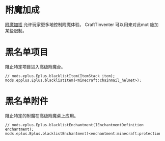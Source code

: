 # 附魔加成

[附魔加插](https://minecraft.curseforge.com/projects/enchanting-plus) 允许玩家更多地控制附魔体验。 CraftTinventer 可以用来对此mot 施加某些限制。

# 黑名单项目

阻止特定项目进入高级附魔台。

```zenscript
// mods.eplus.Eplus.blacklistItem(ItemStack item);
mods.epplus.Eplus.blacklistItem(<minecraft:chainmail_helmet>);
```

# 黑名单附件

阻止特定的附魔在高级附魔桌上应用。

```zenscript
// mods.eplus.Eplus.blacklistEnchantment(IEnchantmentDefinition enchantment);
mods.eplus.Eplus.blacklistEnchantment(<enchantment:minecraft:protection>);
```